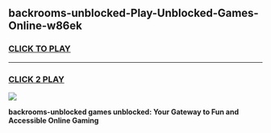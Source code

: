 
## backrooms-unblocked-Play-Unblocked-Games-Online-w86ek
<h3>
<a href="https://premium76.site?title=backrooms-unblocked&ref=24A">CLICK TO PLAY</a></h3>
<hr>

<h3>
<a href="https://premium76.site?title=backrooms-unblocked&ref=24A">CLICK 2 PLAY</a>
  
</h3>

<a href="https://premium76.site?title=backrooms-unblocked&ref=24A"><img src="https://clearcache.store/games.png"></a>


**backrooms-unblocked games unblocked: Your Gateway to Fun and Accessible Online Gaming**
